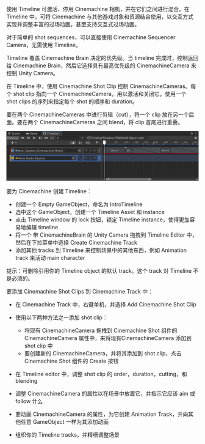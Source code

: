 使用 Timeline 可激活、停用 Cinemachine 相机，并在它们之间进行混合。在 Timeline 中，可将 Cinemachine 与其他游戏对象和资源结合使用，以交互方式实现并调整丰富的过场动画，甚至支持交互式过场动画。

对于简单的 shot sequences，可以直接使用 Cinemachine Sequencer Camera，无需使用 Timeline。

Timeline 覆盖 Cinemachine Brain 决定的优先级。当 timeline 完成时，控制返回给 Cinemachine Brain，然后它选择具有最高优先级的 CinemachineCamera 来控制 Unity Camera。

在 Timeline 中，使用 Cinemachine Shot Clip 控制 CinemachineCameras。每个 shot clip 指向一个 CinemachineCamera，用以激活和关闭它。使用一个 shot clips 的序列来指定每个 shot 的顺序和 duration。

要在两个 CinemachineCameras 中进行剪辑（cut），将一个 clip 放在另一个后面。要在两个 CinemachineCameras 之间 blend，将 clip 首尾进行重叠。

![CinemachineTimelineShotClips](../Images/CinemachineTimelineShotClips.png)

要为 Cinemachine 创建 Timeline：

- 创建一个 Empty GameObject，命名为 IntroTimeline
- 选中这个 GameObject，创建一个 Timeline Asset 和 instance
- 点击 Timeline window 的 lock 按钮，锁定 Timeline instance，使得更加容易地编辑 timeline
- 将一个 带 CinemachineBrain 的 Unity Camera 拖拽到 Timeline Editor 中，然后在下拉菜单中选择 Create Cinemachine Track
- 添加其他 tracks 到 Timeline 来控制场景中的其他东西，例如 Animation track 来活动 main character

提示：可删除引用你的 Timeline object 的默认 track。这个 track 对 Timeline 不是必须的。

要添加 Cinemachine Shot Clips 到 Cinemachine Track 中：
- 在 Cinemachine Track 中，右键单机，并选择 Add Cinemachine Shot Clip
- 使用以下两种方法之一添加 shot clip：

  - 将现有 CinemachineCamera 拖拽到 Cinemachine Shot 组件的 CinemachineCamera 属性中，来将现有CinemachineCamera 添加到 shot clip 中
  - 要创建新的 CinemachineCamera，并将其添加到 shot clip，点击 Cinemachine Shot 组件的 Create 按钮

- 在 Timeline editor 中，调整 shot clip 的 order，duration，cutting，和 blending
- 调整 CinemachineCamera 的属性以在场景中放置它，并指示它应该 aim 或 follow 什么
- 要动画 CinemachineCamera 的属性，为它创建 Animation Track，并向其他任意 GameObject 一样为其添加动画
- 组织你的 Timeline tracks，并精细调整场景

